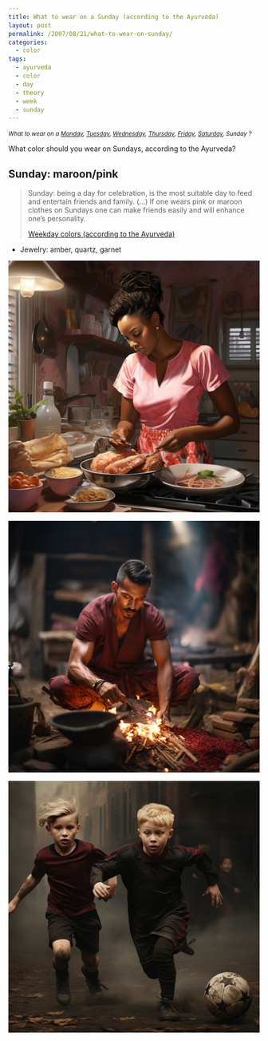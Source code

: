 ```yaml
---
title: What to wear on a Sunday (according to the Ayurveda)
layout: post
permalink: /2007/08/21/what-to-wear-on-sunday/
categories:
  - color
tags:
  - ayurveda
  - color
  - day
  - theory
  - week
  - sunday
---
```


<small>_What to wear on a 
[Monday](/2007/08/21/what-to-wear-on-monday/),
[Tuesday](/2007/08/21/what-to-wear-on-tuesday/),
[Wednesday](/2007/08/21/what-to-wear-on-wednesday/),
[Thursday](/2007/08/21/what-to-wear-on-thursday/),
[Friday](/2007/08/21/what-to-wear-on-friday/),
[Saturday](/2007/08/21/what-to-wear-on-saturday/),
Sunday
?_</small>

What color should you wear on Sundays, according to the Ayurveda?

## Sunday: maroon/pink

> Sunday: being a day for celebration, is the most suitable day to feed and entertain friends and family. (…) If one wears pink or maroon clothes on Sundays one can make friends easily and will enhance one’s personality. 
> 
> [Weekday colors (according to the Ayurveda)](/2007/08/21/weekday-colours-ayurveda/)

* Jewelry: amber, quartz, garnet


![woman wearing pink dress](/wp-content/uploads/2007/08/pforret_african_woman_in_pink_blouse_preparing_sunday_brunch_ph_80834ecf-4685-4e9d-aedb-7b98b1b821bf.png)

![man wearing maroon](/wp-content/uploads/2007/08/pforret_man_wearing_maroon_shirt_preparing_open_fire_c7c1402b-d447-40b7-93ce-e57762a85aa8.png)

![kid dressed in maroon](/wp-content/uploads/2007/08/pforret_kids_dressed_in_black_and_maroon_playing_football_photo_54dd6829-a90b-4658-8807-3ab70c6de5b4.png)